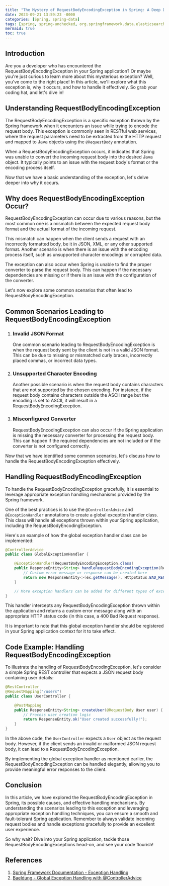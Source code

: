 ```yaml
---
title: "The Mystery of RequestBodyEncodingException in Spring: A Deep Dive"
date: 2023-09-21 13:59:23 -0000
categories: [Spring, spring-data]
tags: [spring, spring-unchecked, org.springframework.data.elasticsearch.client.erhlc]
mermaid: true
toc: true
---
```



## Introduction

Are you a developer who has encountered the RequestBodyEncodingException in your Spring application? Or maybe you're just curious to learn more about this mysterious exception? Well, you've come to the right place! In this article, we'll explore what this exception is, why it occurs, and how to handle it effectively. So grab your coding hat, and let's dive in!


## Understanding RequestBodyEncodingException

The RequestBodyEncodingException is a specific exception thrown by the Spring framework when it encounters an issue while trying to encode the request body. This exception is commonly seen in RESTful web services, where the request parameters need to be extracted from the HTTP request and mapped to Java objects using the `@RequestBody` annotation.

When a RequestBodyEncodingException occurs, it indicates that Spring was unable to convert the incoming request body into the desired Java object. It typically points to an issue with the request body's format or the encoding process itself.

Now that we have a basic understanding of the exception, let's delve deeper into why it occurs.

## Why does RequestBodyEncodingException Occur?

RequestBodyEncodingException can occur due to various reasons, but the most common one is a mismatch between the expected request body format and the actual format of the incoming request. 

This mismatch can happen when the client sends a request with an incorrectly formatted body, be it in JSON, XML, or any other supported format. Another scenario is when there is an issue with the encoding process itself, such as unsupported character encodings or corrupted data.

The exception can also occur when Spring is unable to find the proper converter to parse the request body. This can happen if the necessary dependencies are missing or if there is an issue with the configuration of the converter.

Let's now explore some common scenarios that often lead to RequestBodyEncodingException.

## Common Scenarios Leading to RequestBodyEncodingException

1. ### Invalid JSON Format
    One common scenario leading to RequestBodyEncodingException is when the request body sent by the client is not in a valid JSON format. This can be due to missing or mismatched curly braces, incorrectly placed commas, or incorrect data types.

2. ### Unsupported Character Encoding
    Another possible scenario is when the request body contains characters that are not supported by the chosen encoding. For instance, if the request body contains characters outside the ASCII range but the encoding is set to ASCII, it will result in a RequestBodyEncodingException. 

3. ### Misconfigured Converter
    RequestBodyEncodingException can also occur if the Spring application is missing the necessary converter for processing the request body. This can happen if the required dependencies are not included or if the converter is not configured correctly.

Now that we have identified some common scenarios, let's discuss how to handle the RequestBodyEncodingException effectively.

## Handling RequestBodyEncodingException

To handle the RequestBodyEncodingException gracefully, it is essential to leverage appropriate exception handling mechanisms provided by the Spring framework.

One of the best practices is to use the `@ControllerAdvice` and `@ExceptionHandler` annotations to create a global exception handler class. This class will handle all exceptions thrown within your Spring application, including the RequestBodyEncodingException.

Here's an example of how the global exception handler class can be implemented:

```java
@ControllerAdvice
public class GlobalExceptionHandler {

    @ExceptionHandler(RequestBodyEncodingException.class)
    public ResponseEntity<String> handleRequestBodyEncodingException(RequestBodyEncodingException ex) {
        // Custom error message or response can be created here
        return new ResponseEntity<>(ex.getMessage(), HttpStatus.BAD_REQUEST);
    }

    // More exception handlers can be added for different types of exceptions
}
```

This handler intercepts any RequestBodyEncodingException thrown within the application and returns a custom error message along with an appropriate HTTP status code (in this case, a 400 Bad Request response).

It is important to note that this global exception handler should be registered in your Spring application context for it to take effect.

## Code Example: Handling RequestBodyEncodingException

To illustrate the handling of RequestBodyEncodingException, let's consider a simple Spring REST controller that expects a JSON request body containing user details:

```java
@RestController
@RequestMapping("/users")
public class UserController {

    @PostMapping
    public ResponseEntity<String> createUser(@RequestBody User user) {
        // Process user creation logic
        return ResponseEntity.ok("User created successfully!");
    }
}
```

In the above code, the `UserController` expects a `User` object as the request body. However, if the client sends an invalid or malformed JSON request body, it can lead to a RequestBodyEncodingException.

By implementing the global exception handler as mentioned earlier, the RequestBodyEncodingException can be handled elegantly, allowing you to provide meaningful error responses to the client.

## Conclusion

In this article, we have explored the RequestBodyEncodingException in Spring, its possible causes, and effective handling mechanisms. By understanding the scenarios leading to this exception and leveraging appropriate exception handling techniques, you can ensure a smooth and fault-tolerant Spring application. Remember to always validate incoming request bodies and handle exceptions gracefully to provide an excellent user experience.

So why wait? Dive into your Spring application, tackle those RequestBodyEncodingExceptions head-on, and see your code flourish!

## References

1. [Spring Framework Documentation - Exception Handling](https://docs.spring.io/spring-framework/docs/current/reference/html/web.html#mvc-ann-controller-exceptionhandler)
2. [Baeldung - Global Exception Handling with @ControllerAdvice](https://www.baeldung.com/exception-handling-for-rest-with-spring)
